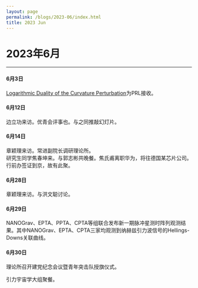 ```yaml
---
layout: page
permalink: /blogs/2023-06/index.html
title: 2023 Jun
---
```


# 2023年6月

---

#### 6月3日

[Logarithmic Duality of the Curvature Perturbation](https://doi.org/10.1103/PhysRevLett.131.011002)为PRL接收。

#### 6月12日

边立功来访。优青会评事也。与之同推敲幻灯片。

#### 6月14日

章颖理来访。常进副院长调研理论所。<br>研究生同学焦春坤来。与郭志彬共晚餐。焦氏甫离职华为，将往德国某芯片公司。行前办签证到京，故有此聚。

#### 6月28日

章颖理来访。与洪文聪讨论。

#### 6月29日

NANOGrav、EPTA、PPTA、CPTA等组联合发布新一期脉冲星测时阵列观测结果。其中NANOGrav、EPTA、CPTA三家均观测到纳赫兹引力波信号的Hellings-Downs关联曲线。

#### 6月30日

理论所召开建党纪念会议暨青年突击队授旗仪式。

引力宇宙学大组聚餐。